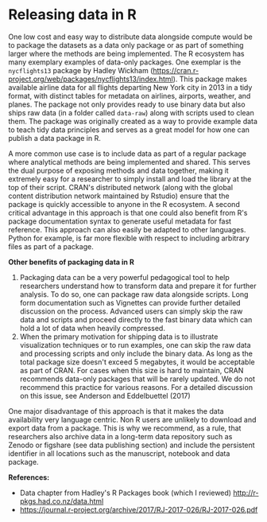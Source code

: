 
# Releasing data in R

One low cost and easy way to distribute data alongside compute would be to package the datasets as a data only package or as part of something larger where the methods are being implemented. The R ecosystem has many exemplary examples of data-only packages.  One exemplar is the `nycflights13` package by Hadley Wickham (https://cran.r-project.org/web/packages/nycflights13/index.html). This package makes available airline data for all flights departing New York city in 2013 in a tidy format, with distinct tables for metadata on airlines, airports, weather, and planes. The package not only provides ready to use binary data but also ships raw data (in a folder called `data-raw`) along with scripts used to clean them. The package was originally created as a way to provide example data to teach tidy data principles and serves as a great model for how one can publish a data package in R.

A more common use case is to include data as part of a regular package where analytical methods are being implemented and shared. This serves the dual purpose of exposing methods and data together, making it extremely easy for a researcher to simply install and load the library at the top of their script. CRAN's distributed network (along with the global content distribution network maintained by Rstudio) ensure that the package is quickly accessible to anyone in the R ecosystem. A second critical advantage in this approach is that one could also benefit from R's package documentation syntax to generate useful metadata for fast reference. This approach can also easily be adapted to other languages. Python for example, is far more flexible with respect to including arbitrary files as part of a package. 

**Other benefits of packaging data in R**

1. Packaging data can be a very powerful pedagogical tool to help researchers understand how to transform data and prepare it for further analysis. To do so, one can package raw data alongside scripts. Long form documentation such as Vignettes can provide further detailed discussion on the process. Advanced users can simply skip the raw data and scripts and proceed directly to the fast binary data which can hold a lot of data when heavily compressed.
2. When the primary motivation for shipping data is to illustrate visualization techniques or to run examples, one can skip the raw data and processing scripts and only include the binary data. As long as the total package size doesn't exceed 5 megabytes, it would be acceptable as part of CRAN. For cases when this size is hard to maintain, CRAN recommends data-only packages that will be rarely updated. We do not recommend this practice for various reasons. For a detailed discussion on this issue, see Anderson and Eddelbuettel (2017)

One major disadvantage of this approach is that it makes the data availability very language centric. Non R users are unlikely to download and export data from a package. This is why we recommend, as a rule, that researchers also archive data in a long-term data repository such as Zenodo or figshare (see data publishing section) and include the persistent identifier in all locations such as the manuscript, notebook and data package. 

**References:**

- Data chapter from Hadley's R Packages book (which I reviewed) http://r-pkgs.had.co.nz/data.html
- https://journal.r-project.org/archive/2017/RJ-2017-026/RJ-2017-026.pdf


